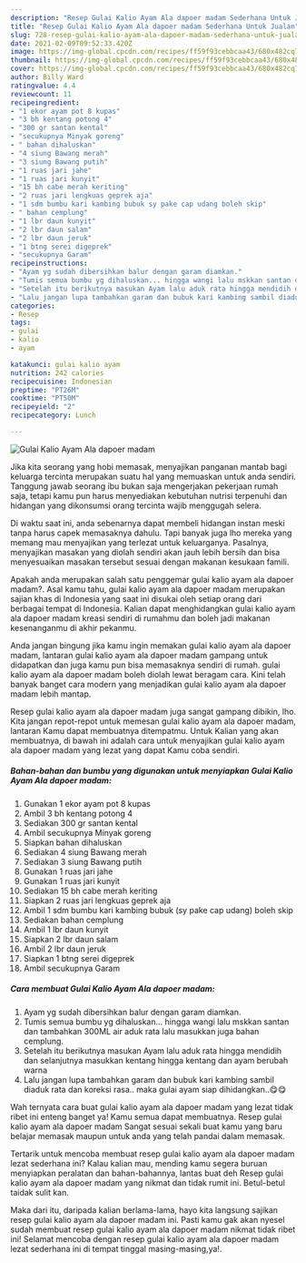 ```yaml
---
description: "Resep Gulai Kalio Ayam Ala dapoer madam Sederhana Untuk Jualan"
title: "Resep Gulai Kalio Ayam Ala dapoer madam Sederhana Untuk Jualan"
slug: 728-resep-gulai-kalio-ayam-ala-dapoer-madam-sederhana-untuk-jualan
date: 2021-02-09T09:52:33.420Z
image: https://img-global.cpcdn.com/recipes/ff59f93cebbcaa43/680x482cq70/gulai-kalio-ayam-ala-dapoer-madam-foto-resep-utama.jpg
thumbnail: https://img-global.cpcdn.com/recipes/ff59f93cebbcaa43/680x482cq70/gulai-kalio-ayam-ala-dapoer-madam-foto-resep-utama.jpg
cover: https://img-global.cpcdn.com/recipes/ff59f93cebbcaa43/680x482cq70/gulai-kalio-ayam-ala-dapoer-madam-foto-resep-utama.jpg
author: Billy Ward
ratingvalue: 4.4
reviewcount: 11
recipeingredient:
- "1 ekor ayam pot 8 kupas"
- "3 bh kentang potong 4"
- "300 gr santan kental"
- "secukupnya Minyak goreng"
- " bahan dihaluskan"
- "4 siung Bawang merah"
- "3 siung Bawang putih"
- "1 ruas jari jahe"
- "1 ruas jari kunyit"
- "15 bh cabe merah keriting"
- "2 ruas jari lengkuas geprek aja"
- "1 sdm bumbu kari kambing bubuk sy pake cap udang boleh skip"
- " bahan cemplung"
- "1 lbr daun kunyit"
- "2 lbr daun salam"
- "2 lbr daun jeruk"
- "1 btng serei digeprek"
- "secukupnya Garam"
recipeinstructions:
- "Ayam yg sudah dibersihkan balur dengan garam diamkan."
- "Tumis semua bumbu yg dihaluskan... hingga wangi lalu mskkan santan dan tambahkan 300ML air aduk rata lalu masukkan juga bahan cemplung."
- "Setelah itu berikutnya masukan Ayam lalu aduk rata hingga mendidih dan selanjutnya masukkan kentang hingga kentang dan ayam berubah warna"
- "Lalu jangan lupa tambahkan garam dan bubuk kari kambing sambil diaduk rata dan koreksi rasa.. maka gulai ayam siap dihidangkan..😋😋"
categories:
- Resep
tags:
- gulai
- kalio
- ayam

katakunci: gulai kalio ayam 
nutrition: 242 calories
recipecuisine: Indonesian
preptime: "PT26M"
cooktime: "PT50M"
recipeyield: "2"
recipecategory: Lunch

---
```



![Gulai Kalio Ayam Ala dapoer madam](https://img-global.cpcdn.com/recipes/ff59f93cebbcaa43/680x482cq70/gulai-kalio-ayam-ala-dapoer-madam-foto-resep-utama.jpg)

Jika kita seorang yang hobi memasak, menyajikan panganan mantab bagi keluarga tercinta merupakan suatu hal yang memuaskan untuk anda sendiri. Tanggung jawab seorang ibu bukan saja mengerjakan pekerjaan rumah saja, tetapi kamu pun harus menyediakan kebutuhan nutrisi terpenuhi dan hidangan yang dikonsumsi orang tercinta wajib menggugah selera.

Di waktu  saat ini, anda sebenarnya dapat membeli hidangan instan meski tanpa harus capek memasaknya dahulu. Tapi banyak juga lho mereka yang memang mau menyajikan yang terlezat untuk keluarganya. Pasalnya, menyajikan masakan yang diolah sendiri akan jauh lebih bersih dan bisa menyesuaikan masakan tersebut sesuai dengan makanan kesukaan famili. 



Apakah anda merupakan salah satu penggemar gulai kalio ayam ala dapoer madam?. Asal kamu tahu, gulai kalio ayam ala dapoer madam merupakan sajian khas di Indonesia yang saat ini disukai oleh setiap orang dari berbagai tempat di Indonesia. Kalian dapat menghidangkan gulai kalio ayam ala dapoer madam kreasi sendiri di rumahmu dan boleh jadi makanan kesenanganmu di akhir pekanmu.

Anda jangan bingung jika kamu ingin memakan gulai kalio ayam ala dapoer madam, lantaran gulai kalio ayam ala dapoer madam gampang untuk didapatkan dan juga kamu pun bisa memasaknya sendiri di rumah. gulai kalio ayam ala dapoer madam boleh diolah lewat beragam cara. Kini telah banyak banget cara modern yang menjadikan gulai kalio ayam ala dapoer madam lebih mantap.

Resep gulai kalio ayam ala dapoer madam juga sangat gampang dibikin, lho. Kita jangan repot-repot untuk memesan gulai kalio ayam ala dapoer madam, lantaran Kamu dapat membuatnya ditempatmu. Untuk Kalian yang akan membuatnya, di bawah ini adalah cara untuk menyajikan gulai kalio ayam ala dapoer madam yang lezat yang dapat Kamu coba sendiri.

<!--inarticleads1-->

##### Bahan-bahan dan bumbu yang digunakan untuk menyiapkan Gulai Kalio Ayam Ala dapoer madam:

1. Gunakan 1 ekor ayam pot 8 kupas
1. Ambil 3 bh kentang potong 4
1. Sediakan 300 gr santan kental
1. Ambil secukupnya Minyak goreng
1. Siapkan  bahan dihaluskan
1. Sediakan 4 siung Bawang merah
1. Sediakan 3 siung Bawang putih
1. Gunakan 1 ruas jari jahe
1. Gunakan 1 ruas jari kunyit
1. Sediakan 15 bh cabe merah keriting
1. Siapkan 2 ruas jari lengkuas geprek aja
1. Ambil 1 sdm bumbu kari kambing bubuk (sy pake cap udang) boleh skip
1. Sediakan  bahan cemplung
1. Ambil 1 lbr daun kunyit
1. Siapkan 2 lbr daun salam
1. Ambil 2 lbr daun jeruk
1. Siapkan 1 btng serei digeprek
1. Ambil secukupnya Garam




<!--inarticleads2-->

##### Cara membuat Gulai Kalio Ayam Ala dapoer madam:

1. Ayam yg sudah dibersihkan balur dengan garam diamkan.
1. Tumis semua bumbu yg dihaluskan... hingga wangi lalu mskkan santan dan tambahkan 300ML air aduk rata lalu masukkan juga bahan cemplung.
1. Setelah itu berikutnya masukan Ayam lalu aduk rata hingga mendidih dan selanjutnya masukkan kentang hingga kentang dan ayam berubah warna
1. Lalu jangan lupa tambahkan garam dan bubuk kari kambing sambil diaduk rata dan koreksi rasa.. maka gulai ayam siap dihidangkan..😋😋




Wah ternyata cara buat gulai kalio ayam ala dapoer madam yang lezat tidak ribet ini enteng banget ya! Kamu semua dapat membuatnya. Resep gulai kalio ayam ala dapoer madam Sangat sesuai sekali buat kamu yang baru belajar memasak maupun untuk anda yang telah pandai dalam memasak.

Tertarik untuk mencoba membuat resep gulai kalio ayam ala dapoer madam lezat sederhana ini? Kalau kalian mau, mending kamu segera buruan menyiapkan peralatan dan bahan-bahannya, lantas buat deh Resep gulai kalio ayam ala dapoer madam yang nikmat dan tidak rumit ini. Betul-betul taidak sulit kan. 

Maka dari itu, daripada kalian berlama-lama, hayo kita langsung sajikan resep gulai kalio ayam ala dapoer madam ini. Pasti kamu gak akan nyesel sudah membuat resep gulai kalio ayam ala dapoer madam nikmat tidak ribet ini! Selamat mencoba dengan resep gulai kalio ayam ala dapoer madam lezat sederhana ini di tempat tinggal masing-masing,ya!.

